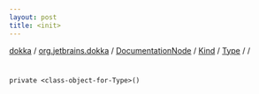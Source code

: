 ```yaml
---
layout: post
title: <init>
---
```

[dokka](../../../../../index.md) / [org.jetbrains.dokka](../../../../index.md) / [DocumentationNode](../../../index.md) / [Kind](../../index.md) / [Type](../index.md) / [<class-object-for-Type>](index.md) / [<init>](_init_.md)

# <init>

```
private <class-object-for-Type>()
```
